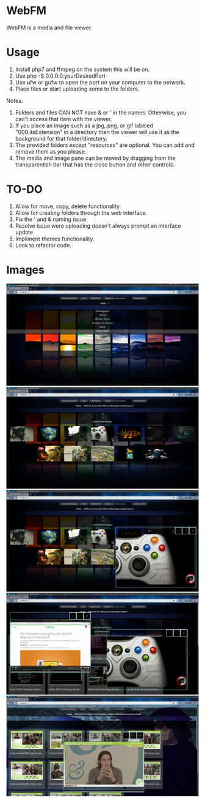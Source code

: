# WebFM
WebFM is a media and file viewer.

# Usage
1. Install php7 and ffmpeg on the system this will be on.
2. Use php -S 0.0.0.0:yourDesiredPort
3. Use ufw or gufw to open the port on your computer to the network.
4. Place files or start uploading some to the folders.

Notes:
1. Folders and files CAN NOT have & or '  in the names. Otherwise, you can't access that item with the viewer.
2. If you place an image such as a jpg, png, or gif labeled "000.itsExtension" in a directory then the viewer will use it as the background for that folder/directory.
3. The provided folders except "resources" are optional. You can add and remove them as you please.
4. The media and image pane can be moved by dragging from the transparentish bar that has the close button and other controls.

# TO-DO
1. Allow for move, copy, delete functionality.
2. Allow for creating folders through the web interface.
3. Fix the ' and & naming issue.
4. Resolve issue were uploading doesn't always prompt an interface update.
5. Impliment themes functionality.
6. Look to refactor code.


# Images

![1 Home](Images/1.png)
![2 Images Listed](Images/2.png)
![3 Image Open](Images/3.png)
![4 Image Open And Video Playing](Images/4.png)
![5 Alternate Background](Images/5.png)
